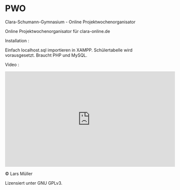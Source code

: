 # PWO
Clara-Schumann-Gymnasium - Online Projektwochenorganisator

Online Projektwochenorganisator für clara-online.de

Installation : 

Einfach localhost.sql importieren in XAMPP. Schülertabelle wird vorausgesetzt.
Braucht PHP und MySQL.

Video : 

<iframe width="560" height="315" src="https://www.youtube.com/embed/WV1IFY3dAO4" frameborder="0" allow="autoplay; encrypted-media" allowfullscreen></iframe>

© Lars Müller

Lizensiert unter GNU GPLv3.
